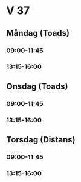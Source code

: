 # V 37
## Måndag (Toads)
### 09:00-11:45
### 13:15-16:00
## Onsdag (Toads)
### 09:00-11:45
### 13:15-16:00
## Torsdag (Distans)
### 09:00-11:45
### 13:15-16:00